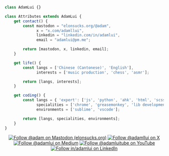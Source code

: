 ```js
class AdamLui {}

class Attributes extends AdamLui {
    get contact() {
        const mastodon = "elonsucks.org/@adam",
              x = "x.com/adamllui",
              linkedin = "linkedin.com/in/adamlui",
              email = "adamlui@pm.me";

        return [mastodon, x, linkedin, email];
    }

    get life() {
        const langs = ['Chinese (Cantonese)', 'English'],
              interests = ['music production', 'chess', 'asmr'];

        return [langs, interests];
    }

    get coding() {
        const langs = { 'expert': ['js', 'python', 'ahk', 'html', 'scss'] },
              specialities = ['chrome', 'greasemonkey', 'lib development', 'ai'],
              environments = ['sublime', 'vscode'];

        return [langs, specialities, environments];
    }
}
```

<div align="center">

[![](https://img.shields.io/mastodon/follow/109387703022229926?domain=https%3A%2F%2Felonsucks.org&style=social "Follow @adam on Mastodon (elonsucks.org)")](https://elonsucks.org/@adam)
[![](https://img.shields.io/badge/Follow%20@adamllui-2.1k-blue?logo=x&style=social "Follow @adamllui on X")](https://x.com/intent/user?screen_name=adamllui)
[![](https://img.shields.io/badge/Follow%20@adamlui-637-blue?logo=medium&style=social "Follow @adamlui on Medium")](https://adamlui.com)
[![](https://img.shields.io/youtube/channel/subscribers/UCgBMqK7SRL5R__3qM-YAcSg?label=Follow%20%40adamluitube&style=social "Follow @adamluitube on YouTube")](https://www.youtube.com/AdamLuiTube?sub_confirmation=1)
[![](https://img.shields.io/badge/Follow%20in%2fadamlui-519-blue?logo=linkedin&style=social "Follow in/adamlui on LinkedIn")](https://linkedin.com/in/adamlui)

</div>
